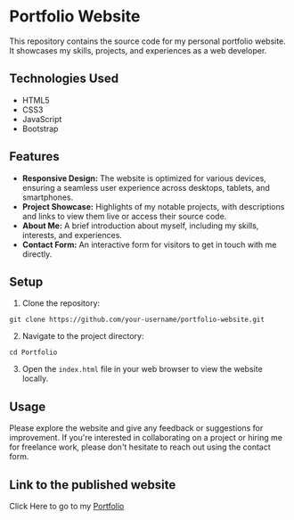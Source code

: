 # Portfolio Website

This repository contains the source code for my personal portfolio website. It showcases my skills, projects, and experiences as a web developer.

## Technologies Used

- HTML5
- CSS3
- JavaScript
- Bootstrap

## Features

- **Responsive Design:** The website is optimized for various devices, ensuring a seamless user experience across desktops, tablets, and smartphones.
- **Project Showcase:** Highlights of my notable projects, with descriptions and links to view them live or access their source code.
- **About Me:** A brief introduction about myself, including my skills, interests, and experiences.
- **Contact Form:** An interactive form for visitors to get in touch with me directly.

## Setup

1. Clone the repository:

`git clone https://github.com/your-username/portfolio-website.git`


2. Navigate to the project directory:

`cd Portfolio`


3. Open the `index.html` file in your web browser to view the website locally.

## Usage

Please explore the website and give any feedback or suggestions for improvement. If you're interested in collaborating on a project or hiring me for freelance work, please don't hesitate to reach out using the contact form.

## Link to the published website

Click Here to go to my [Portfolio](https://debspandanc2911.github.io/Portfolio/)
